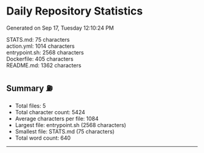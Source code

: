 # Daily Repository Statistics 
Generated on Sep 17, Tuesday 12:10:24 PM  

STATS.md: 75 characters  
action.yml: 1014 characters  
entrypoint.sh: 2568 characters  
Dockerfile: 405 characters  
README.md: 1362 characters  

## Summary ⛽  
- Total files: 5  
- Total character count: 5424  
- Average characters per file: 1084  
- Largest file: entrypoint.sh (2568 characters)  
- Smallest file: STATS.md (75 characters)  
- Total word count: 640  
--- 
